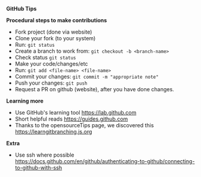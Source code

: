 **GitHub Tips**

**Procedural steps to make contributions**
- Fork project (done via website)
- Clone your fork (to your system)
- Run: ``` git status ```
- Create a branch to work from: ``` git checkout -b <branch-name> ```
- Check status ``` git status ```
- Make your code/changes/etc
- Run: ``` git add <file-name> <file-name> ```
- Commit your changes: ``` git commit -m "appropriate note" ```
- Push your changes: ``` git push ```
- Request a PR on github (website), after you have done changes.

**Learning more**
- Use GitHub's learning tool https://lab.github.com
- Short helpful reads https://guides.github.com
- Thanks to the opensourceTips page, we discovered this https://learngitbranching.js.org 

**Extra**
- Use ssh where possible https://docs.github.com/en/github/authenticating-to-github/connecting-to-github-with-ssh
